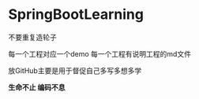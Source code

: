 # SpringBootLearning
不要重复造轮子

每一个工程对应一个demo 每一个工程有说明工程的md文件

放GitHub主要是用于督促自己多写多想多学

**生命不止   编码不息**